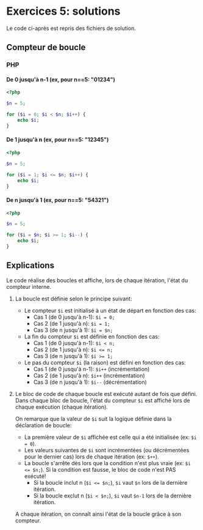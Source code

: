 # Exercices 5: solutions

Le code ci-après est repris des fichiers de solution.

## Compteur de boucle

### PHP

#### De 0 jusqu'à n-1 (ex, pour n==5: "01234")

```php
<?php

$n = 5;

for ($i = 0; $i < $n; $i++) {
    echo $i;
}
```

#### De 1 jusqu'à n (ex, pour n==5: "12345")

```php
<?php

$n = 5;

for ($i = 1; $i <= $n; $i++) {
    echo $i;
}
```

#### De n jusqu'à 1 (ex, pour n==5: "54321")

```php
<?php

$n = 5;

for ($i = $n; $i >= 1; $i--) {
    echo $i;
}
```


## Explications

Le code réalise des boucles et affiche, lors de chaque itération, l'état du compteur interne.

 1. La boucle est définie selon le principe suivant:
    - Le compteur `$i` est initialisé à un état de départ en fonction des cas:
        - Cas 1 (de 0 jusqu'à n-1): `$i = 0;`
        - Cas 2 (de 1 jusqu'à n): `$i = 1;`
        - Cas 3 (de n jusqu'à 1): `$i = $n;`
    - La fin du compteur `$i` est définie en fonction des cas:
        - Cas 1 (de 0 jusqu'à n-1): `$i < n;`
        - Cas 2 (de 1 jusqu'à n): `$i <= n;`
        - Cas 3 (de n jusqu'à 1): `$i >= 1;`
    - Le pas du compteur `$i` (la raison) est défini en fonction des cas:
        - Cas 1 (de 0 jusqu'à n-1): `$i++` (incrémentation)
        - Cas 2 (de 1 jusqu'à n): `$i++` (incrémentation)
        - Cas 3 (de n jusqu'à 1): `$i--` (décrémentation)

 2. Le bloc de code de chaque boucle est exécuté autant de fois que défini. Dans chaque bloc de boucle, l'état du compteur `$i` est affiché lors de chaque exécution (chaque itération).
 
    On remarque que la valeur de `$i` suit la logique définie dans la déclaration de boucle:
    - La première valeur de `$i` affichée est celle qui a été initialisée (ex: `$i = 0`).
    - Les valeurs suivantes de `$i` sont incrémentées (ou décrémentées pour le dernier cas) lors de chaque itération (ex: `$++`). 
    - La boucle s'arrête dès lors que la condition n'est plus vraie (ex: `$i <= $n;`). Si la condition est fausse, le bloc de code n'est PAS exécuté! 
        - Si la boucle inclut n (`$i <= $n;`), `$i` vaut `$n` lors de la dernière itération.
        - Si la boucle exclut n (`$i < $n;`), `$i` vaut `$n-1` lors de la dernière itération.

    A chaque itération, on connaît ainsi l'état de la boucle grâce à son compteur.


